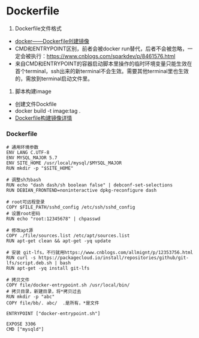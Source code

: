 # Dockerfile
1. Dockerfile文件格式
  * [docker——Dockerfile创建镜像](http://www.cnblogs.com/niloay/p/6261784.html)
  * CMD和ENTRYPOINT区别，前者会被docker run替代，后者不会被忽略，一定会被执行：https://www.cnblogs.com/sparkdev/p/8461576.html
  * 来自CMD和ENTRYPOINT的容器启动脚本里操作的临时环境变量只能生效在首个terminal，ssh出来的新terminal不会生效。需要其他terminal里也生效的，需放到terminal启动文件里。

1. 脚本构建image
  * 创建文件Dockfile
  * docker build -t image:tag .
  * [Dockerfile构建镜像详情](http://blog.51cto.com/nginxs/1893058)

### Dockerfile
```
# 通用环境参数
ENV LANG C.UTF-8
ENV MYSQL_MAJOR 5.7
ENV SITE_HOME /usr/local/mysql/$MYSQL_MAJOR
RUN mkdir -p "$SITE_HOME"

# 调整sh为bash
RUN echo "dash dash/sh boolean false" | debconf-set-selections
RUN DEBIAN_FRONTEND=noninteractive dpkg-reconfigure dash

# root可远程登录
COPY $FILE_PATH/sshd_config /etc/ssh/sshd_config
# 设置root密码
RUN echo "root:12345678" | chpasswd

# 修改apt源
COPY ./file/sources.list /etc/apt/sources.list
RUN apt-get clean && apt-get -yq update

# 安装 git-lfs，不行就用https://www.cnblogs.com/allmignt/p/12353756.html
RUN curl -s https://packagecloud.io/install/repositories/github/git-lfs/script.deb.sh | bash
RUN apt-get -yq install git-lfs

# 拷贝文件
COPY file/docker-entrypoint.sh /usr/local/bin/
# 拷贝目录，新建目录，将*拷贝过去
RUN mkdir -p "abc"
COPY file/bb/. abc/  .是所有，*是文件

ENTRYPOINT ["docker-entrypoint.sh"]

EXPOSE 3306
CMD ["mysqld"]
```
